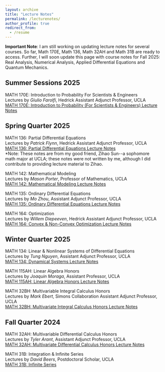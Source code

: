 ```yaml
---
layout: archive
title: "Lecture Notes"
permalink: /lecturenotes/
author_profile: true
redirect_from:
  - /resume
---
```


**Important Note**: I am still working on updating lecture notes for several courses. So far, Math 170E, Math 136, Math 32AH and Math 31B are ready to access. Further, I will soon update this page with course notes for Fall 2025: Real Analysis, Numerical Analysis, Applied Differential Equations and Quantum Mechanics. 

Summer Sessions 2025
-------

MATH 170E: Introduction to Probability For Scientists & Engineers\
Lectures by *Giulio Farolfi*, Hedrick Assistant Adjunct Professor, UCLA\
[MATH 170E: Introduction to Probability (For Scientists & Engineers) Lecture Notes](https://github.com/DalalAryan/uclamathlecturenotes/blob/ef45fdda36b8520dac94922f92ef7522e6280019/MATH%20170E%20Probability%20for%20Scientists%20and%20Engineers.pdf)

Spring Quarter 2025
-------

MATH 136: Partial Differential Equations\
Lectures by *Patrick Flynn*, Hedrick Assistant Adjunct Professor, UCLA\
[MATH 136: Partial Differential Equations Lecture Notes](https://github.com/DalalAryan/uclamathlecturenotes/blob/b76d239496e2fc75c66a588cfdab58d7fd0552f3/MATH%20136%20Partial%20Differential%20Equations%20by%20Zihao%20Sun.pdf)\
*Note: These notes are from my good friend, Zihao Sun--a sophomore math major at UCLA; these notes were not written by me, although I did contribute to providing lecture material to Zihao.

MATH 142: Mathematical Modeling\
Lectures by *Mason Porter*, Professor of Mathematics, UCLA\
[MATH 142: Mathematical Modeling Lecture Notes]()

MATH 135: Ordinary Differential Equations\
Lectures by *Mo Zhou*, Assistant Adjunct Professor, UCLA\
[MATH 135: Ordinary Differential Equations Lecture Notes]()


MATH 164: Optimization\
Lectures by *Willem Diepeeven*, Hedrick Assistant Adjunct Professor, UCLA\
[MATH 164: Convex & Non-Convex Optimization Lecture Notes]()

Winter Quarter 2025
-------

MATH 134: Linear & Nonlinear Systems of Differential Equations\
Lectures by *Tung Nguyen*, Assistant Adjunct Professor, UCLA\
[MATH 134: Dynamical Systems Lecture Notes]()

MATH 115AH: Linear Algebra Honors\
Lectures by *Joaquin Moraga*, Assistant Professor, UCLA\
[MATH 115AH: Linear Algebra Honors Lecture Notes]()

MATH 32BH: Multivariable Integral Calculus Honors\
Lectures by *Mark Ebert*, Simons Collaboration Assistant Adjunct Professor, UCLA\
[MATH 32BH: Multivariate Integral Calculus Honors Lecture Notes]()

Fall Quarter 2024
-------

MATH 32AH: Multivariable Differential Calculus Honors\
Lectures by *Tyler Arant*, Assistant Adjunct Professor, UCLA\
[MATH 32AH: Multivariate Differential Calculus Honors Lecture Notes](https://github.com/DalalAryan/uclamathlecturenotes/blob/ef45fdda36b8520dac94922f92ef7522e6280019/MATH%2032AH%20Lecture%20Notes.pdf)

MATH 31B: Integration & Infinite Series\
Lectures by *David Beers*, Postdoctoral Scholar, UCLA\
[MATH 31B: Infinite Series](https://github.com/DalalAryan/uclamathlecturenotes/blob/ef45fdda36b8520dac94922f92ef7522e6280019/MATH%2031B%20Lecture%20Notes.pdf)
